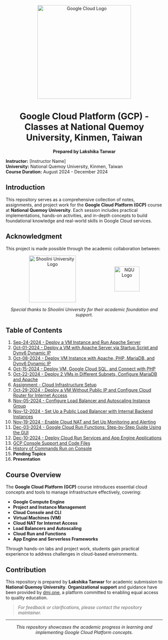 <div align="center" style="display: flex; justify-content: center; align-items: center; gap: 50px;">
    <img src="https://upload.wikimedia.org/wikipedia/commons/thumb/5/51/Google_Cloud_logo.svg/512px-Google_Cloud_logo.svg.png" alt="Google Cloud Logo" width="300">    
</div>

<h1 align="center">Google Cloud Platform (GCP) - Classes at National Quemoy University, Kinmen, Taiwan</h1>
<p align="center"><strong>Prepared by Lakshika Tanwar</strong></p>


**Instructor:** [Instructor Name]  
**University:** National Quemoy University, Kinmen, Taiwan  
**Course Duration:** August 2024 - December 2024  


## Introduction  

This repository serves as a comprehensive collection of notes, assignments, and project work for the **Google Cloud Platform (GCP)** course at **National Quemoy University**. Each session includes practical implementations, hands-on activities, and in-depth concepts to build foundational knowledge and real-world skills in Google Cloud services.  


## Acknowledgment  

This project is made possible through the academic collaboration between:  

<div align="center" style="display: flex; justify-content: center; align-items: center; gap: 50px;">
    <img src="https://shooliniuniversity.com/assets/images/logo.png" alt="Shoolini University Logo" width="150">&nbsp;&nbsp;&nbsp;&nbsp;&nbsp;&nbsp;
    <img src="https://encrypted-tbn0.gstatic.com/images?q=tbn:ANd9GcTGS6WsJhJZyuf4iCT_DriUYyl7EYWjUyGhIg&s" alt="NQU Logo" width="80">
</div>



<p align="center"><em>Special thanks to Shoolini University for their academic foundation and support.</em></p>


## Table of Contents  

1. [Sep-24-2024 - Deploy a VM Instance and Run Apache Server](sep-24-2024/readme.md)  
2. [Oct-01-2024 - Deploy a VM with Apache Server via Startup Script and Dynv6 Dynamic IP](oct-01-2024/readme.md)  
3. [Oct-08-2024 - Deploy VM Instance with Apache, PHP, MariaDB, and Dynv6 Dynamic IP](oct-08-2024/readme.md)  
4. [Oct-15-2024 - Deploy VM, Google Cloud SQL, and Connect with PHP](oct-15-2024/readme.md)  
5. [Oct-22-2024 - Deploy 2 VMs in Different Subnets, Configure MariaDB and Apache](oct-22-2024/readme.md)  
6. [Assignment - Cloud Infrastructure Setup](assignment-1/readme.md)  
7. [Oct-29-2024 - Deploy a VM Without Public IP and Configure Cloud Router for Internet Access](oct-29-2024/readme.md)  
8. [Nov-05-2024 - Configure Load Balancer and Autoscaling Instance Group](nov-05-2024/readme.md)  
9. [Nov-12-2024 - Set Up a Public Load Balancer with Internal Backend Instances](nov-12-2024/readme.md)  
10. [Nov-19-2024 - Enable Cloud NAT and Set Up Monitoring and Alerting](nov-19-2024/readme.md)  
11. [Dec-03-2024 - Google Cloud Run Functions: Step-by-Step Guide Using the GUI](dec-03-2024/readme.md)  
12. [Dec-10-2024 - Deploy Cloud Run Services and App Engine Applications](dec-10-2024/readme.md)  
13. [GCP Console Support and Code Files](gcp-files/readme.md)  
14. [History of Commands Run on Console](history-lakshika.txt)  
15. **Pending Topics**  
16. **Presentation**  


## Course Overview  

The **Google Cloud Platform (GCP)** course introduces essential cloud concepts and tools to manage infrastructure effectively, covering:  

- **Google Compute Engine**  
- **Project and Instance Management**  
- **Cloud Console and CLI**  
- **Virtual Machines (VM)**  
- **Cloud NAT for Internet Access**  
- **Load Balancers and Autoscaling**  
- **Cloud Run and Functions**  
- **App Engine and Serverless Frameworks**  

Through hands-on labs and project work, students gain practical experience to address challenges in cloud-based environments.  


## Contribution  

This repository is prepared by **Lakshika Tanwar** for academic submission to **National Quemoy University**. **Organizational support** and guidance have been provided by [dmj.one](https://dmj.one), a platform committed to enabling equal access to quality education.  

> *For feedback or clarifications, please contact the repository maintainer.*  

---

<p align="center"><em>This repository showcases the academic progress in learning and implementing Google Cloud Platform concepts.</em></p>

